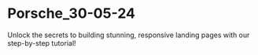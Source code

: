 # Porsche_30-05-24
Unlock the secrets to building stunning, responsive landing pages with our step-by-step tutorial!
